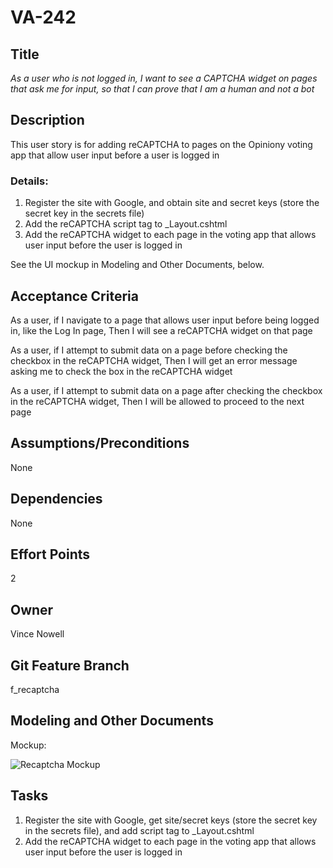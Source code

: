 # VA-242


## Title

*As a user who is not logged in, I want to see a CAPTCHA widget on pages that ask me for input, so that I can prove that I am a human and not a bot*


## Description

This user story is for adding reCAPTCHA to pages on the Opiniony voting app that allow user input before a user is logged in


### Details:

1. Register the site with Google, and obtain site and secret keys (store the secret key in the secrets file)
2. Add the reCAPTCHA script tag to _Layout.cshtml
3. Add the reCAPTCHA widget to each page in the voting app that allows user input before the user is logged in

See the UI mockup in Modeling and Other Documents, below.


## Acceptance Criteria
As a user, if I navigate to a page that allows user input before being logged in, like the Log In page,
Then I will see a reCAPTCHA widget on that page

As a user, if I attempt to submit data on a page before checking the checkbox in the reCAPTCHA widget, 
Then I will get an error message asking me to check the box in the reCAPTCHA widget

As a user, if I attempt to submit data on a page after checking the checkbox in the reCAPTCHA widget, 
Then I will be allowed to proceed to the next page


## Assumptions/Preconditions
None


## Dependencies
None


## Effort Points
2


## Owner
Vince Nowell


## Git Feature Branch
f_recaptcha


## Modeling and Other Documents

Mockup: 

![Recaptcha Mockup](https://github.com/vincenowell4/KSV-Software/blob/f_recaptcha/docs/ProjectManagement/Modeling/VA-242/VA-242-UI-Mockup.png)


## Tasks
1. Register the site with Google, get site/secret keys (store the secret key in the secrets file), and add script tag to _Layout.cshtml
2. Add the reCAPTCHA widget to each page in the voting app that allows user input before the user is logged in
